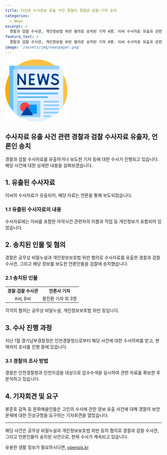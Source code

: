 ```yaml
---
title: 이선균 수사정보 유출 사건 경찰이 경찰관·검찰·기자 송치
categories:
  - News
excerpt: >
  경찰과 검찰 수사관, 개인정보법 위반 혐의로 송치된 기자 4명. 이씨 수사자료 유출과 관련, 검찰에 넘겨진 언론사 기자 등. A씨는 이씨의 수사자료를 디스패치 기자 등에 유출한 혐의, B씨는 경기신문 기자에게 수사 대상 정보를 알려준 혐의로 수사. 이씨의 개인정보를 넘겨받거나 보도한 기자들은 4명으로 확인, 경찰은 이들의 행위를 위법하다고 판단. 해당 사건으로 인천지검과 경기신문도 압수수색을 받았으며, 문화예술인들은 보안 문제 등을 촉구하는 기자회견을 열었다. (150자)
feature_text: >
  경찰과 검찰 수사관, 개인정보법 위반 혐의로 송치된 기자 4명. 이씨 수사자료 유출과 관련, 검찰에 넘겨진 언론사 기자 등. A씨는 이씨의 수사자료를 디스패치 기자 등에 유출한 혐의, B씨는 경기신문 기자에게 수사 대상 정보를 알려준 혐의로 수사. 이씨의 개인정보를 넘겨받거나 보도한 기자들은 4명으로 확인, 경찰은 이들의 행위를 위법하다고 판단. 해당 사건으로 인천지검과 경기신문도 압수수색을 받았으며, 문화예술인들은 보안 문제 등을 촉구하는 기자회견을 열었다. (150자)
image: '/assets/img/newspaper.png'
---
```


<p><img src="/assets/img/newspaper.png" alt="kimp 속보" /></p>

<h2 data-ke-size="size26"><b>수사자료 유출 사건 관련 경찰과 검찰 수사자료 유출자, 언론인 송치</b></h2>

<p data-ke-size="size16">경찰과 검찰 수사자료를 유출하거나 보도한 기자 등에 대한 수사가 진행되고 있습니다. 해당 사건에 대한 상세한 내용을 살펴보겠습니다.</p>

<h2 data-ke-size="size24">1. 유출된 수사자료</h2>

<p data-ke-size="size16">이씨의 수사자료가 유출되어, 해당 자료는 언론을 통해 보도되었습니다.</p>

<h3 data-ke-size="size22"><b>1.1 유출된 수사자료의 내용</b></h3>

<p data-ke-size="size16">수사자료에는 이씨를 포함한 마약사건 관련자의 이름과 직업 등 개인정보가 포함되어 있었습니다.</p>

<h2 data-ke-size="size24">2. 송치된 인물 및 혐의</h2>

<p data-ke-size="size16">경찰은 공무상 비밀누설과 개인정보보호법 위반 혐의로 수사자료를 유출한 경찰과 검찰 수사관, 그리고 해당 정보를 보도한 언론인들을 검찰에 송치했습니다.</p>

<h3 data-ke-size="size22"><b>2.1 송치된 인물</b></h3>

<table>
    <tbody>
        <tr>
            <td style="text-align: center; height: 17px;"><b>경찰·검찰 수사관</b></td>
            <td style="text-align: center; height: 17px;"><b>언론사 기자</b></td>
        </tr>
        <tr>
            <td style="text-align: center; height: 17px;">A씨, B씨</td>
            <td style="text-align: center; height: 17px;">황진환 기자 외 3명</td>
        </tr>
    </tbody>
</table>

<p data-ke-size="size16">각각의 혐의는 공무상 비밀누설, 개인정보보호법 위반 등입니다.</p>

<h2 data-ke-size="size24">3. 수사 진행 과정</h2>

<p data-ke-size="size16">지난 1월 경기남부경찰청은 인천경찰청으로부터 해당 사건에 대한 수사의뢰를 받고, 현재까지 조사를 진행 중에 있습니다.</p>

<h3 data-ke-size="size22"><b>3.1 경찰의 조사 방법</b></h3>

<p data-ke-size="size16">경찰은 인천경찰청과 인천지검을 대상으로 압수수색을 실시하여 관련 자료를 확보한 후 분석하고 있습니다.</p>

<h2 data-ke-size="size24">4. 기자회견 및 요구</h2>

<p data-ke-size="size16">봉준호 감독 등 문화예술인들은 고인의 수사에 관한 정보 유출 사건에 대해 경찰의 보안 문제에 대한 진상규명을 요구하는 기자회견을 열었습니다.</p>

<hr>

<p data-ke-size="size16">해당 사건은 공무상 비밀누설과 개인정보보호법 위반 등의 혐의로 경찰과 검찰 수사관, 그리고 언론인들이 송치된 사안으로, 현재 수사가 계속되고 있습니다.</p>
유용한 생활 정보가 필요하시다면, <a href="https://opensis.kr" rel="dofollow">opensis.kr</a>


